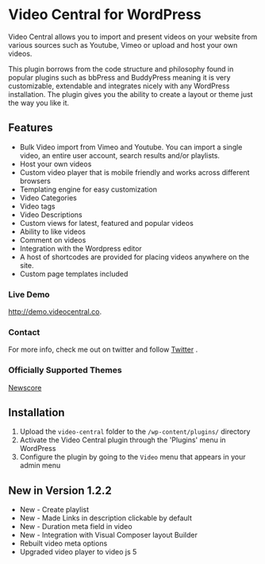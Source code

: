 # Video Central for WordPress

Video Central allows you to import and present videos on your website from various sources such as Youtube, Vimeo or upload and host your own videos.

This plugin borrows from the code structure and philosophy found in popular plugins such as bbPress and BuddyPress meaning it is very customizable, extendable and integrates nicely with any WordPress installation. The plugin gives you the ability to create a layout or theme just the way you like it.

## Features

* Bulk Video import from Vimeo and Youtube. You can import a single video, an entire user account, search results and/or playlists.
* Host your own videos
* Custom video player that is mobile friendly and works across different browsers
* Templating engine for easy customization
* Video Categories
* Video tags
* Video Descriptions
* Custom views for latest, featured and popular videos
* Ability to like videos
* Comment on videos
* Integration with the Wordpress editor
* A host of shortcodes are provided for placing videos anywhere on the site.
* Custom page templates included

### Live Demo
<a href="http://demo.videocentral.co">http://demo.videocentral.co</a>.

### Contact
For more info, check me out on twitter and follow <a href="http://twitter.com/frankGM1">Twitter</a> .

### Officially Supported Themes
<a href="http://themes.radiumthemes.com/wp/newscore">Newscore</a>

## Installation

1. Upload the `video-central` folder to the `/wp-content/plugins/` directory
2. Activate the Video Central plugin through the 'Plugins' menu in WordPress
3. Configure the plugin by going to the `Video` menu that appears in your admin menu


## New in Version 1.2.2

* New - Create playlist
* New - Made Links in description clickable by default
* New - Duration meta field in video
* New - Integration with Visual Composer layout Builder
* Rebuilt video meta options
* Upgraded video player to video js 5
